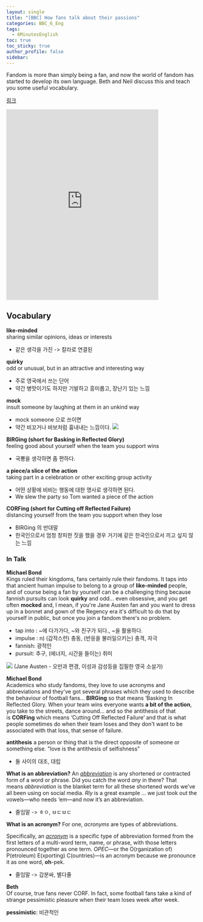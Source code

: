 ```yaml
---
layout: single
title: "[BBC] How fans talk about their passions"
categories: BBC_6_Eng
tags:
  - 6MinutesEnglish
toc: true
toc_sticky: true
author_profile: false
sidebar:
---
```

Fandom is more than simply being a fan, and now the world of fandom has started to develop its own language. Beth and Neil discuss this and teach you some useful vocabulary.

[링크](https://www.bbc.co.uk/learningenglish/korean/features/6-minute-english_2023/ep-230921)


<iframe width="400" height="500" frameborder="0" src="https://www.bbc.co.uk/programmes/p0gfvjb5/player"></iframe>

## Vocabulary

**like-minded**  
sharing similar opinions, ideas or interests
- 같은 생각을 가진 -> 칼라로 연결된

**quirky**  
odd or unusual, but in an attractive and interesting way
- 주로 영국에서 쓰는 단어
- 약간 병맛이기도 하지만 기발하고 흥미롭고, 장난기 있는 느낌

**mock**  
insult someone by laughing at them in an unkind way
- mock someone 으로 쓰이면
- 약간 비꼬거나 바보처럼 흉내내는 느낌이다.
![](https://media2.giphy.com/media/f6zcJssQkdT4VQ7dIF/giphy.gif?cid=ecf05e47dqov4r4ut7yq5qdby1ntosisvhpmy1puqluhz92x&ep=v1_gifs_search&rid=giphy.gif&ct=g)


**BIRGing (short for Basking in Reflected Glory)**  
feeling good about yourself when the team you support wins
- 국뽕을 생각하면 좀 편하다.

**a piece/a slice of the action**  
taking part in a celebration or other exciting group activity
- 어떤 상황에 비비는 행동에 대한 명사로 생각하면 된다.
- We slew the party so Tom wanted a piece of the action

**CORFing (short for Cutting off Reflected Failure)**  
distancing yourself from the team you support when they lose
- BIRGing 의 반대말 
- 한국인으로서 엄청 창피한 짓을 했을 경우 거기에 같은 한국인으로서 끼고 싶지 않는 느낌

### In Talk

**Michael Bond**  
Kings ruled their kingdoms, fans certainly rule their fandoms. It taps into that ancient human impulse to belong to a group of **like-minded** people, and of course being a fan by yourself can be a challenging thing because fannish pursuits can look **quirky** and odd… even obsessive, and you get often **mocked** and, I mean, if you're Jane Austen fan and you want to dress up in a bonnet and gown of the Regency era it's difficult to do that by yourself in public, but once you join a fandom there's no problem.

- tap into : ~에 다가가다, ~와 친구가 되다., ~을 활용하다.
- impulse : n) (갑작스런) 충동, (반응을 불러일으키는) 충격, 자극
- fannish: 광적인
- pursuit: 추구, (에너지, 시간을 들이는) 취미

![](https://cdn.britannica.com/12/172012-050-DAA7CE6B/Jane-Austen-Cassandra-engraving-portrait-1810.jpg)
(Jane Austen - 오만과 편경, 이성과 감성등을 집필한 영국 소설가)



**Michael Bond**  
Academics who study fandoms, they love to use acronyms and abbreviations and they've got several phrases which they used to describe the behaviour of football fans… **BIRGing** so that means ‘Basking In Reflected Glory. When your team wins everyone wants **a bit of the action**, you take to the streets, dance around… and so the antithesis of that is **CORFing** which means ‘Cutting Off Reflected Failure’ and that is what people sometimes do when their team loses and they don't want to be associated with that loss, that sense of failure.

**antithesis**
a person or thing that is the direct opposite of someone or something else.
"love is the antithesis of selfishness"
- 둘 사이의 대조, 대립

**What is an abbreviation?**
An [_abbreviation_](https://www.dictionary.com/browse/abbreviation) is any shortened or contracted form of a word or phrase. Did you catch the word _any_ in there? That means _abbreviation_ is the blanket term for all these shortened words we’ve all been using on social media. _Rly_ is a great example … we just took out the vowels—who needs ‘em—and now it’s an abbreviation.
- 줄임말 -> ㅎㅇ, ㅂㄷㅂㄷ

**What is an acronym?**
For one, _acronyms_ are types of abbreviations.

Specifically, an _[acronym](https://www.dictionary.com/browse/acronym)_ is a specific type of abbreviation formed from the first letters of a multi-word term, name, or phrase, with those letters pronounced together as one term. _OPEC_—or the O(rganization of) P(etroleum) E(xporting) C(ountries)—is an acronym because we pronounce it as one word, **oh**-pek.
- 줄임말 -> 갑분싸, 별다줄


**Beth**  
Of course, true fans never CORF. In fact, some football fans take a kind of strange pessimistic pleasure when their team loses week after week.

**pessimistic**: 비관적인